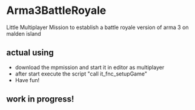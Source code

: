 # Arma3BattleRoyale
Little Multiplayer Mission to establish a battle royale version of arma 3 on malden island


## actual using
- download the mpmission and start it in editor as multiplayer
- after start execute the script "call it_fnc_setupGame"
- Have fun!


## work in progress!
